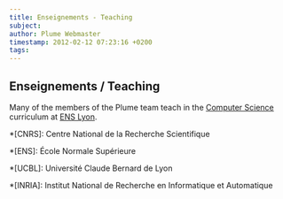 ```yaml
---
title: Enseignements - Teaching
subject:
author: Plume Webmaster
timestamp: 2012-02-12 07:23:16 +0200
tags: 
---
```


## Enseignements / Teaching

Many of the members of the Plume team teach in the [Computer Science][7]
curriculum at [ENS Lyon][3].

[3]: http://www.ens-lyon.fr/
[4]: http://www.inria.fr/
[5]: http://www.univ-lyon1.fr/
[6]: http://www.ens-lyon.fr/LIP/
[7]: http://www.ens-lyon.fr/DI/

*[CNRS]: Centre National de la Recherche Scientifique

*[ENS]: École Normale Supérieure

*[UCBL]: Université Claude Bernard de Lyon

*[INRIA]: Institut National de Recherche en Informatique et Automatique
